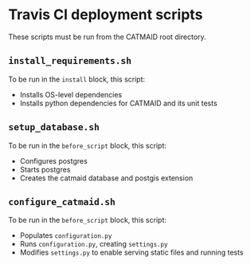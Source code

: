 # Travis CI deployment scripts

These scripts must be run from the CATMAID root directory.

## `install_requirements.sh`

To be run in the `install` block, this script:

- Installs OS-level dependencies
- Installs python dependencies for CATMAID and its unit tests

## `setup_database.sh`

To be run in the `before_script` block, this script:

- Configures postgres
- Starts postgres
- Creates the catmaid database and postgis extension

## `configure_catmaid.sh`

To be run in the `before_script` block, this script:

- Populates `configuration.py`
- Runs `configuration.py`, creating `settings.py`
- Modifies `settings.py` to enable serving static files and running tests
